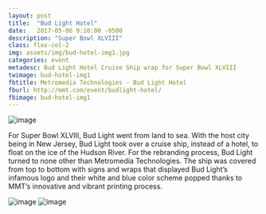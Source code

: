 ```yaml
---
layout: post
title:  "Bud Light Hotel"
date:   2017-05-06 9:10:00 -0500
description: "Super Bowl XLVIII"
class: flex-col-2
img: assets/img/bud-hotel-img1.jpg
categories: event
metadesc: Bud Light Hotel Cruise Ship wrap for Super Bowl XLVIII
twimage: bud-hotel-img1
fbtitle: Metromedia Technologies - Bud Light Hotel
fburl: http://mmt.com/event/budlight-hotel/
fbimage: bud-hotel-img1
---
```

![image](../../assets/img/bud-hotel-hero.jpg "Bud Light Hotel Hero")

<span>F</span>or Super Bowl XLVIII, Bud Light went from land to sea.  With the host city being in New Jersey, Bud Light took over a cruise ship, instead of a hotel, to float on the ice of the Hudson River.  For the rebranding process, Bud Light turned to none other than Metromedia Technologies.  The ship was covered from top to bottom with signs and wraps that displayed Bud Light’s infamous logo and their white and blue color scheme popped thanks to MMT’s innovative and vibrant printing process.

![image](../../assets/img/bud-hotel-img2.jpg "Bud Light Hotel")
![image](../../assets/img/bud-hotel-img3.jpg "Bud Light Hotel")

